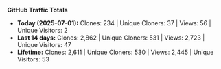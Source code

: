 
**GitHub Traffic Totals**

- **Today (2025-07-01):** Clones: 234 | Unique Cloners: 37 | Views: 56 | Unique Visitors: 2
- **Last 14 days:** Clones: 2,862 | Unique Cloners: 531 | Views: 2,723 | Unique Visitors: 47
- **Lifetime:** Clones: 2,611 | Unique Cloners: 530 | Views: 2,445 | Unique Visitors: 53
